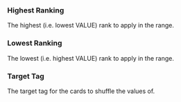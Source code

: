 ### Highest Ranking
The highest (i.e. lowest VALUE) rank to apply in the range.

### Lowest Ranking
The lowest (i.e. highest VALUE) rank to apply in the range.

### Target Tag
The target tag for the cards to shuffle the values of.